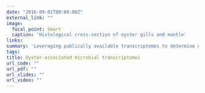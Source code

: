 ```yaml
---
date: "2016-09-01T00:00:00Z"
external_link: ""
image:
  focal_point: Smart
  caption: 'Histological cross-section of oyster gills and mantle'
links:
summary: 'Leveraging publically available transcriptomes to determine overall responses.'
tags:
title: Oyster-associated microbial transcriptomes
url_code: ""
url_pdf: ""
url_slides: ""
url_video: ""
---
```


